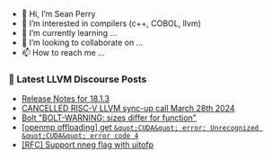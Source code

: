 - 👋 Hi, I’m Sean Perry
- 👀 I’m interested in compilers (c++, COBOL, llvm)
- 🌱 I’m currently learning ...
- 💞️ I’m looking to collaborate on ...
- 📫 How to reach me ...

<!---
s66perry/s66perry is a ✨ special ✨ repository because its `README.md` (this file) appears on your GitHub profile.
You can click the Preview link to take a look at your changes.
--->
### 📕 Latest LLVM Discourse Posts

<!-- DISCOURSE-LLVM:START -->
- [Release Notes for 18.1.3](https://discourse.llvm.org/t/release-notes-for-18-1-3/77992#post_1)
- [CANCELLED RISC-V LLVM sync-up call March 28th 2024](https://discourse.llvm.org/t/cancelled-risc-v-llvm-sync-up-call-march-28th-2024/77991#post_1)
- [Bolt &quot;BOLT-WARNING: sizes differ for function&quot;](https://discourse.llvm.org/t/bolt-bolt-warning-sizes-differ-for-function/77987#post_2)
- [[openmp offloading] get `&quot;CUDA&quot; error: Unrecognized &quot;CUDA&quot; error code 4`](https://discourse.llvm.org/t/openmp-offloading-get-cuda-error-unrecognized-cuda-error-code-4/77562#post_14)
- [[RFC] Support nneg flag with uitofp](https://discourse.llvm.org/t/rfc-support-nneg-flag-with-uitofp/77988#post_1)
<!-- DISCOURSE-LLVM:END -->
